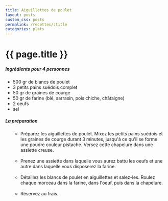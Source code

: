 ```yaml
---
title: Aiguillettes de poulet
layout: posts
custom_css: posts
permalink: /recettes/:title
categories: plats
---
```


# {{ page.title }}

##### Ingrédients pour 4 personnes

- 500 gr de blancs de poulet
- 3 petits pains suédois complet
- 50 gr de graines de courge
- 50 gr de farine (blé, sarrasin, pois chiche, châtaigne)
- 2 oeufs
- sel

##### La préparation

<ul id="prepa">

<section id="categories" markdown="1">

- Préparez les aiguillettes de poulet. Mixez les petits pains suédois et les graines de courge durant 3 minutes, jusqu'à ce qu'il se forme une poudre couleur pistache. Versez cette chapelure dans une assiette creuse.<br><br>
- Prenez une assiette dans laquelle vous aurez battu les oeufs et une autre dans laquelle vous disposerez la farine.<br><br>
- Détaillez les blancs de poulet en aiguillettes et salez-les. Roulez chaque morceau dans la farine, dans l'oeuf, puis dans la chapelure.<br><br>
- Réservez au frais.

</section>

</ul>